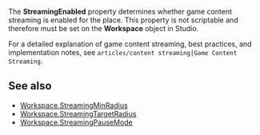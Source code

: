 The **StreamingEnabled** property determines whether game content streaming is enabled for the place. This property is not scriptable and therefore must be set on the **Workspace** object in Studio.

For a detailed explanation of game content streaming, best practices, and implementation notes, see `articles/content streaming|Game Content Streaming`.

See also
--------

*   [Workspace.StreamingMinRadius](https://developer.roblox.com/en-us/api-reference/property/Workspace/StreamingMinRadius)
*   [Workspace.StreamingTargetRadius](https://developer.roblox.com/en-us/api-reference/property/Workspace/StreamingTargetRadius)
*   [Workspace.StreamingPauseMode](https://developer.roblox.com/en-us/api-reference/property/Workspace/StreamingPauseMode)